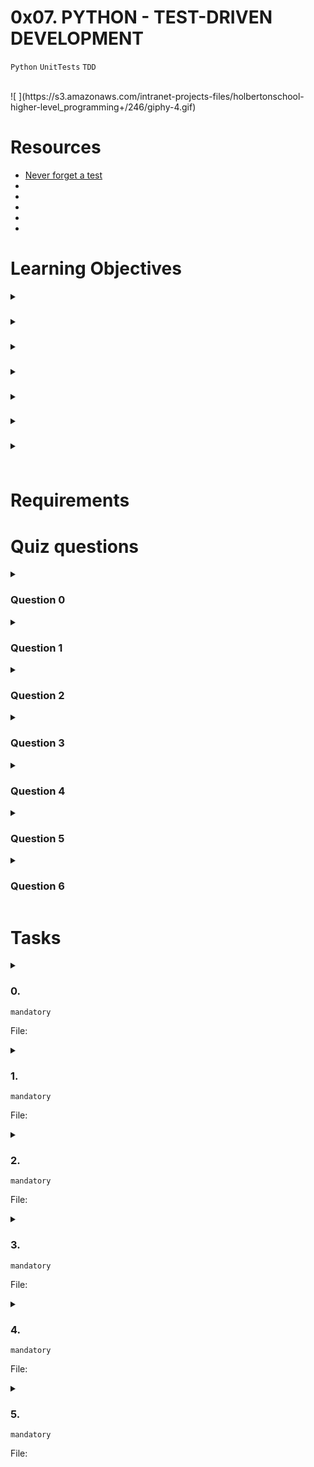 # **0x07. PYTHON - TEST-DRIVEN DEVELOPMENT**
`Python` `UnitTests` `TDD`

<br>
![ ](https://s3.amazonaws.com/intranet-projects-files/holbertonschool-higher-level_programming+/246/giphy-4.gif)

<!-- # Background Context -->

# Resources
- [Never forget a test](https://intranet.alxswe.com/concepts/47)
- []()
- []()
- []()
- []()
- []()

<!-- man or help:
- `` -->

# Learning Objectives
<details>
<summary><h3> </h3></summary>
</details>

<details>
<summary><h3> </h3></summary>
</details>

<details>
<summary><h3> </h3></summary>
</details>

<details>
<summary><h3> </h3></summary>
</details>

<details>
<summary><h3> </h3></summary>
</details>

<details>
<summary><h3> </h3></summary>
</details>

<details>
<summary><h3> </h3></summary>
</details>

# Requirements
<!-- Add your requirements here -->

<!-- # More Info -->

# Quiz questions
<details>
<summary><h3>Question 0</h3></summary>


</details>

<details>
<summary><h3>Question 1</h3></summary>


</details>

<details>
<summary><h3>Question 2</h3></summary>


</details>

<details>
<summary><h3>Question 3</h3></summary>


</details>

<details>
<summary><h3>Question 4</h3></summary>


</details>

<details>
<summary><h3>Question 5</h3></summary>


</details>

<details>
<summary><h3>Question 6</h3></summary>


</details>

# Tasks
<details>
<summary>

### 0. 
`mandatory`

File: []()
</summary>


</details>

<details>
<summary>

### 1. 
`mandatory`

File: []()
</summary>


</details>

<details>
<summary>

### 2. 
`mandatory`

File: []()
</summary>


</details>

<details>
<summary>

### 3. 
`mandatory`

File: []()
</summary>


</details>

<details>
<summary>

### 4. 
`mandatory`

File: []()
</summary>


</details>

<details>
<summary>

### 5. 
`mandatory`

File: []()
</summary>


</details>

